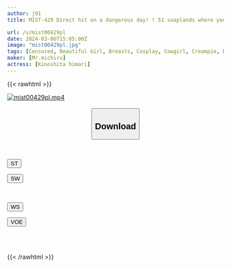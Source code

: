 ```yaml
---
author: j91
title: MIST-429 Direct hit on a dangerous day! ! 51 soaplands where you can have children Himari Kinoshita

url: /v/mist00429pl
date: 2024-03-06T15:05:00Z
image: "mist00429pl.jpg"
tags: [Censored, Beautiful Girl, Breasts, Cosplay, Cowgirl, Creampie, Dirty Words, Lotion, Solowork]
maker: [Mr.michiru]
actress: [Kinoshita himari]
---
```



{{< rawhtml >}}

<div class="video" data-videoid="BOK21AYll7IyXo1">
    <a href="javascript:;">
        <img src="/v/mist00429pl/mist00429pl.jpg" width="WIDTH" height="HEIGHT" alt="mist00429pl.mp4" loading="lazy">
    </a>
</div>

<script type="text/javascript" src="https://j91.asia/asset/on-demand-st.js"></script>

<br>
  <link rel="stylesheet" href="https://j91.asia/asset/bs5.css">
  
  <center>
  <button class="btn btn-primary" type="button" data-bs-toggle="collapse" data-bs-target=".multi-collapse" aria-expanded="false" aria-controls="multiCollapseExample1 multiCollapseExample2"><h2>Download</h2></button></center>
</p>
<div class="row">
  <div class="col">
    <div class="collapse multi-collapse" id="multiCollapseExample1">
      <div class="card card-body">
	      	      <br>
<div class="buttons">  
<p><a href="https://streamtape.to/v/BOK21AYll7IyXo1" target="_blank"><button class="btn-hover color-3"><i class="fa fa-download"></i> ST</button></a></p>
<p><a href="https://cdnwish.com/lt7qi974512z" target="_blank"><button class="btn-hover color-2"><i class="fa fa-download"></i> SW</button></a></p></div>
    </div>
  </div>
</div>
  <div class="col">
    <div class="collapse multi-collapse" id="multiCollapseExample2">
      <div class="card card-body">
	      <br>
<div class="buttons">
<p><a href="https://wolfstream.tv/q7nesra53oun"><button class="btn-hover color-9"><i class="fa fa-download"></i> WS</button></a></p>
<p><a href="https://voe.sx/unrrvyft8mgu"><button class="btn-hover color-8"><i class="fa fa-download"></i> VOE</button></a></p></div>
<br><br>
      </div>
    </div>
  </div>
</div>

{{< /rawhtml >}}
